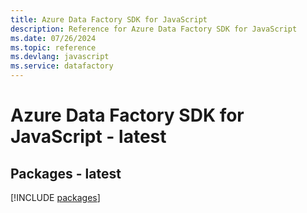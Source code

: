 ```yaml
---
title: Azure Data Factory SDK for JavaScript
description: Reference for Azure Data Factory SDK for JavaScript
ms.date: 07/26/2024
ms.topic: reference
ms.devlang: javascript
ms.service: datafactory
---
```

# Azure Data Factory SDK for JavaScript - latest
## Packages - latest
[!INCLUDE [packages](data-factory-index.md)]